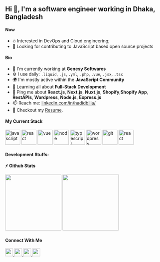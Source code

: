 ## Hi 👋, I'm a software engineer working in Dhaka, Bangladesh

#### Now


- :fire: Interested in DevOps and Cloud engineering;
- :calendar: Looking for contributing to JavaScript based open source projects 

#### Bio

- 🏢 I'm currently working at **Genesy Softwares**
- ⚙️ I use daily: `.liquid`, `.js`, `.yml`, `.php`, `.vue`, `.jsx`, `.tsx`
- 🌍 I'm mostly active within the **JavaScript Community**
- 🌱 Learning all about **Full-Stack Development**
- 💬 Ping me about **React.js**, **Next.js**, **Nuxt.js**, **Shopify**,**Shopify App**, **RestAPIs**, **Wordpress**, **Node.js**, **Express.js**
- 📫 Reach me: [linkedin.com/in/hadidbilla/](https://www.linkedin.com/in/hadidbilla/)
- 📝 Checkout my [Resume](https://drive.google.com/drive/u/1/folders/1q7g_hpkBuNR_rlTJmT_tIJIjDe_C_j10).

#### My Current Stack

<img height="48" src="https://user-images.githubusercontent.com/25181517/117447155-6a868a00-af3d-11eb-9cfe-245df15c9f3f.png" alt="javascript"> <img height="48" src="https://user-images.githubusercontent.com/25181517/183897015-94a058a6-b86e-4e42-a37f-bf92061753e5.png" alt="react"> <img height="48" src="https://user-images.githubusercontent.com/25181517/117448124-a2da9800-af3e-11eb-85d2-bd1b69b65603.png" alt="vue"> <img height="48" src="https://user-images.githubusercontent.com/25181517/183568594-85e280a7-0d7e-4d1a-9028-c8c2209e073c.png" alt="node"> <img height="48" src="https://user-images.githubusercontent.com/25181517/183890598-19a0ac2d-e88a-4005-a8df-1ee36782fde1.png" alt="typescript"> <img height="48" src="https://user-images.githubusercontent.com/25181517/183345419-fe3e8e5a-9bbb-4c34-9121-463721cd9bfe.jpg" alt="wordpress"> <img height="48" src="https://user-images.githubusercontent.com/25181517/117364277-fc4eb280-aebd-11eb-8769-a3583c6a2037.png" alt="git"> <img height="48" src="https://user-images.githubusercontent.com/25181517/117207330-263ba280-adf4-11eb-9b97-0ac5b40bc3be.png" alt="react">

#### Development Stuffs:

<b>⚡ Github Stats</b>
<p float="left">
<img height="180em" src="https://github-readme-stats.vercel.app/api?username=hadidbilla&show_icons=true&hide_border=true&&count_private=true&include_all_commits=true" /> 
<img height="180em" src="https://github-readme-stats.vercel.app/api/top-langs/?username=hadidbilla&show_icons=true&hide_border=true&layout=compact&langs_count=8"/>
</p>



#### Connect With Me

<p left="center">
<a href="https://twitter.com/">
  <img src="https://img.shields.io/badge/twitter-%231DA1F2.svg?&style=for-the-badge&logo=twitter&logoColor=white" height=25>
</a> 
<a href="https://www.linkedin.com/in/hadidbilla/">
  <img src="https://img.shields.io/badge/linkedin-%230077B5.svg?&style=for-the-badge&logo=linkedin&logoColor=white" height=25>
</a> 
<a href="https://www.facebook.com/hadidbilla">
  <img src="https://img.shields.io/badge/Facebook-1877F2?style=for-the-badge&logo=facebook&logoColor=white" height=25>
</a>
<a href="https://medium.com/@hadidbilla">
  <img src="https://img.shields.io/badge/Medium-12100E?style=for-the-badge&logo=medium&logoColor=white" height=25>
</a>
<a href="mailto:hadidbilla449@gmail.com>
  <img src="	https://img.shields.io/badge/Gmail-D14836?style=for-the-badge&logo=gmail&logoColor=white" height=25>
</a>
</p>
